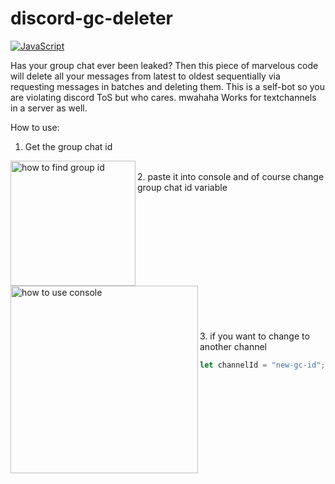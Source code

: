 # discord-gc-deleter
[![JavaScript](https://img.shields.io/badge/JavaScript-F7DF1E?logo=javascript&logoColor=000)](#)

Has your group chat ever been leaked? Then this piece of marvelous code will delete all your messages from latest to oldest sequentially via requesting messages in batches and deleting them. This is a self-bot so you are violating discord ToS but who cares. mwahaha
Works for textchannels in a server as well.

How to use:
  
1. Get the group chat id
 <img src="https://github.com/user-attachments/assets/0610a57a-eda8-459f-ae7c-9393a307808d" alt="how to find group id" align="left"  style="width:200px; "/>
 <br>
2.  paste it into console and of course change group chat id variable
   <br>
<img src="https://github.com/user-attachments/assets/a3734206-bfa1-4520-8e34-f9b7527ef772" alt="how to use console" align="left" style="height:300px; "/>

<br>
<br>
<br>
<br>
<br>
<br>
<br>
<br>
<br>
<br>
<br>
<br>
<br>
3. if you want to change to another channel

```js
let channelId = "new-gc-id"; deleteAllMessages();
```
